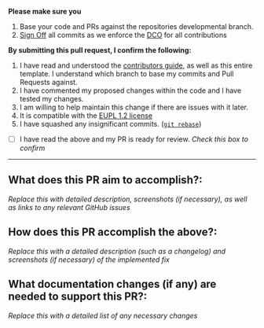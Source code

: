<!--
Thank you for your contribution to the Pi-hole Community! 
=========================================================

Please read the comments below to help us consider your Pull Request.

We are all volunteers and completing the process outlined will help us review your commits quicker.

=========================================================
-->

**Please make sure you**
1. Base your code and PRs against the repositories developmental branch.
2. [Sign Off](https://docs.pi-hole.net/guides/github/how-to-signoff/) all commits as we enforce the [DCO](https://docs.pi-hole.net/guides/github/dco/) for all contributions

**By submitting this pull request, I confirm the following:** 

1. I have read and understood the [contributors guide](https://docs.pi-hole.net/guides/github/contributing/), as well as this entire template. I understand which branch to base my commits and Pull Requests against. 
2. I have commented my proposed changes within the code and I have tested my changes.
3. I am willing to help maintain this change if there are issues with it later.
4. It is compatible with the [EUPL 1.2 license](https://opensource.org/licenses/EUPL-1.1)
5. I have squashed any insignificant commits. ([`git rebase`](http://gitready.com/advanced/2009/02/10/squashing-commits-with-rebase.html))

- [ ] I have read the above and my PR is ready for review. _Check this box to confirm_

---

## **What does this PR aim to accomplish?:**

*Replace this with detailed description, screenshots (if necessary), as well as links to any relevant GitHub issues*

## **How does this PR accomplish the above?:**

*Replace this with a detailed description (such as a changelog) and screenshots (if necessary) of the implemented fix*

## **What documentation changes (if any) are needed to support this PR?:**

*Replace this with a detailed list of any necessary changes*
